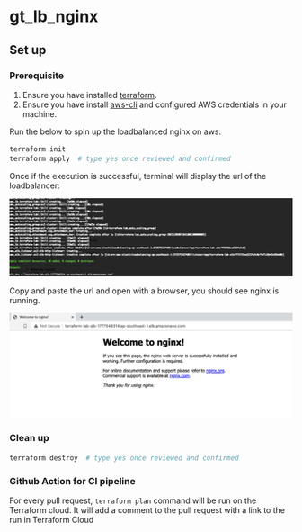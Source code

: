 # gt_lb_nginx


## Set up

### Prerequisite
1. Ensure you have installed [terraform](https://developer.hashicorp.com/terraform/install?product_intent=terraform).
2. Ensure you have install [aws-cli](https://docs.aws.amazon.com/cli/latest/userguide/getting-started-install.html) and configured AWS credentials in your machine.


Run the below to spin up the loadbalanced nginx on aws.
```sh
terraform init
terraform apply  # type yes once reviewed and confirmed
```

Once if the execution is successful, terminal will display the url of the loadbalancer:

![img](./screenshots/terraform%20apply_result.png)

Copy and paste the url and open with a browser, you should see nginx is running.

![img](./screenshots/nginx_is_running.png)

### Clean up

```sh
terraform destroy  # type yes once reviewed and confirmed
```

### Github Action for CI pipeline

For every pull request, `terraform plan` command will be run on the Terraform cloud. It will add a comment to the pull request with a link to the run in Terraform Cloud
